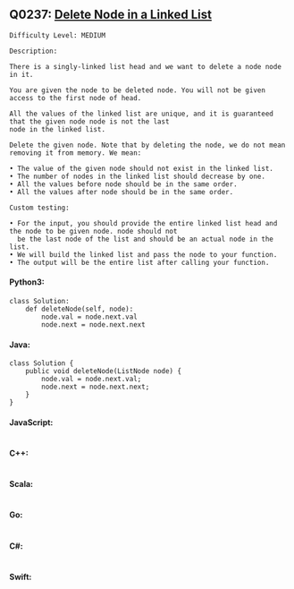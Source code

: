 ## Q0237: [Delete Node in a Linked List](https://leetcode.com/problems/delete-node-in-a-linked-list/)

```
Difficulty Level: MEDIUM
```

```
Description:

There is a singly-linked list head and we want to delete a node node in it.

You are given the node to be deleted node. You will not be given access to the first node of head.

All the values of the linked list are unique, and it is guaranteed that the given node node is not the last
node in the linked list.

Delete the given node. Note that by deleting the node, we do not mean removing it from memory. We mean:

• The value of the given node should not exist in the linked list.
• The number of nodes in the linked list should decrease by one.
• All the values before node should be in the same order.
• All the values after node should be in the same order.

Custom testing:

• For the input, you should provide the entire linked list head and the node to be given node. node should not
  be the last node of the list and should be an actual node in the list.
• We will build the linked list and pass the node to your function.
• The output will be the entire list after calling your function.

```

#### Python3:

```
class Solution:
    def deleteNode(self, node):
        node.val = node.next.val
        node.next = node.next.next
```

#### Java:

```
class Solution {
    public void deleteNode(ListNode node) {
        node.val = node.next.val;
        node.next = node.next.next;
    }
}
```

#### JavaScript:

```

```

#### C++:

```

```

#### Scala:

```

```

#### Go:

```

```

#### C#:

```

```

#### Swift:

```

```
